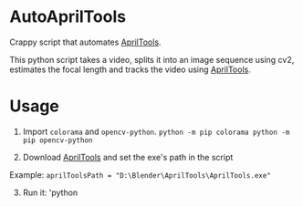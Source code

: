 # AutoAprilTools
Crappy script that automates [AprilTools](https://github.com/thegoodhen/AprilTools).

This python script takes a video, splits it into an image sequence using cv2, estimates the focal length and tracks the video using [AprilTools](https://github.com/thegoodhen/AprilTools).

# Usage
1. Import `colorama` and `opencv-python`.
 `python -m pip colorama
 python -m pip opencv-python`
 
 2. Download [AprilTools](https://github.com/thegoodhen/AprilTools) and set the exe's path in the script
 
 Example: `aprilToolsPath = "D:\Blender\AprilTools\AprilTools.exe"`

3. Run it:
'python <script path> <video path>'
Example: `python D:\Blender\AutoAprilTools.py D:\Blender\test\P1030256.MP4`
# Why
I thought it's a good opportunity to learn python. The script is pretty crappy but it works.
